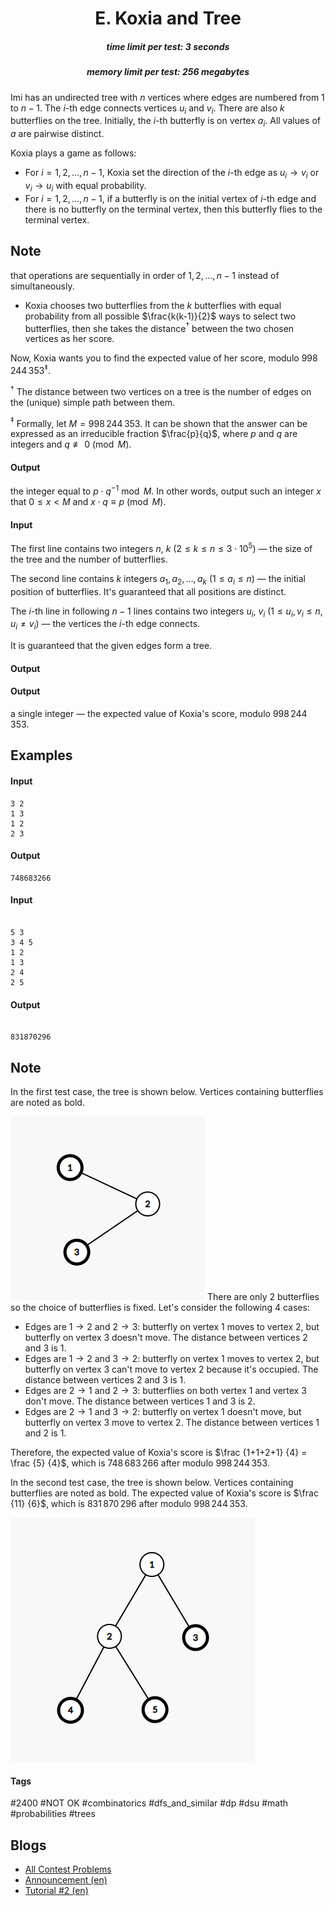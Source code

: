 <h1 style='text-align: center;'> E. Koxia and Tree</h1>

<h5 style='text-align: center;'>time limit per test: 3 seconds</h5>
<h5 style='text-align: center;'>memory limit per test: 256 megabytes</h5>

Imi has an undirected tree with $n$ vertices where edges are numbered from $1$ to $n-1$. The $i$-th edge connects vertices $u_i$ and $v_i$. There are also $k$ butterflies on the tree. Initially, the $i$-th butterfly is on vertex $a_i$. All values of $a$ are pairwise distinct.

Koxia plays a game as follows:

* For $i = 1, 2, \dots, n - 1$, Koxia set the direction of the $i$-th edge as $u_i \rightarrow v_i$ or $v_i \rightarrow u_i$ with equal probability.
* For $i = 1, 2, \dots, n - 1$, if a butterfly is on the initial vertex of $i$-th edge and there is no butterfly on the terminal vertex, then this butterfly flies to the terminal vertex. 
## Note

 that operations are sequentially in order of $1, 2, \dots, n - 1$ instead of simultaneously.
* Koxia chooses two butterflies from the $k$ butterflies with equal probability from all possible $\frac{k(k-1)}{2}$ ways to select two butterflies, then she takes the distance$^\dagger$ between the two chosen vertices as her score.

Now, Koxia wants you to find the expected value of her score, modulo $998\,244\,353^\ddagger$.

$^\dagger$ The distance between two vertices on a tree is the number of edges on the (unique) simple path between them.

$^\ddagger$ Formally, let $M = 998\,244\,353$. It can be shown that the answer can be expressed as an irreducible fraction $\frac{p}{q}$, where $p$ and $q$ are integers and $q \not \equiv 0 \pmod{M}$. 
#### Output

 the integer equal to $p \cdot q^{-1} \bmod M$. In other words, output such an integer $x$ that $0 \le x < M$ and $x \cdot q \equiv p \pmod{M}$.

#### Input

The first line contains two integers $n$, $k$ ($2 \leq k \leq n \leq 3 \cdot {10}^5$) — the size of the tree and the number of butterflies.

The second line contains $k$ integers $a_1, a_2, \dots, a_k$ ($1 \leq a_i \leq n$) — the initial position of butterflies. It's guaranteed that all positions are distinct.

The $i$-th line in following $n − 1$ lines contains two integers $u_i$, $v_i$ ($1 \leq u_i, v_i \leq n$, $u_i \neq v_i$) — the vertices the $i$-th edge connects.

It is guaranteed that the given edges form a tree.

#### Output

#### Output

 a single integer — the expected value of Koxia's score, modulo $998\,244\,353$.

## Examples

#### Input


```text
3 2
1 3
1 2
2 3
```
#### Output


```text
748683266
```
#### Input

```text

5 3
3 4 5
1 2
1 3
2 4
2 5

```
#### Output


```text

831870296
```
## Note

In the first test case, the tree is shown below. Vertices containing butterflies are noted as bold.

 ![](images/f95e4956da4a528d8487fc0deea146614027ab8d.png) There are only $2$ butterflies so the choice of butterflies is fixed. Let's consider the following $4$ cases:

* Edges are $1 \rightarrow 2$ and $2 \rightarrow 3$: butterfly on vertex $1$ moves to vertex $2$, but butterfly on vertex $3$ doesn't move. The distance between vertices $2$ and $3$ is $1$.
* Edges are $1 \rightarrow 2$ and $3 \rightarrow 2$: butterfly on vertex $1$ moves to vertex $2$, but butterfly on vertex $3$ can't move to vertex $2$ because it's occupied. The distance between vertices $2$ and $3$ is $1$.
* Edges are $2 \rightarrow 1$ and $2 \rightarrow 3$: butterflies on both vertex $1$ and vertex $3$ don't move. The distance between vertices $1$ and $3$ is $2$.
* Edges are $2 \rightarrow 1$ and $3 \rightarrow 2$: butterfly on vertex $1$ doesn't move, but butterfly on vertex $3$ move to vertex $2$. The distance between vertices $1$ and $2$ is $1$.

Therefore, the expected value of Koxia's score is $\frac {1+1+2+1} {4} = \frac {5} {4}$, which is $748\,683\,266$ after modulo $998\,244\,353$.

In the second test case, the tree is shown below. Vertices containing butterflies are noted as bold. The expected value of Koxia's score is $\frac {11} {6}$, which is $831\,870\,296$ after modulo $998\,244\,353$.

 ![](images/7fdbcf441c78365e753cce545785abcb2d1cb29d.png) 

#### Tags 

#2400 #NOT OK #combinatorics #dfs_and_similar #dp #dsu #math #probabilities #trees 

## Blogs
- [All Contest Problems](../Good_Bye_2022:_2023_is_NEAR.md)
- [Announcement (en)](../blogs/Announcement_(en).md)
- [Tutorial #2 (en)](../blogs/Tutorial_2_(en).md)
